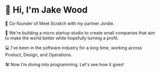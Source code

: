 # 👋 Hi, I'm Jake Wood
🎉 Co-founder of Meet Scratch with my partner Jordie.

🚀 We're building a micro startup studio to create small companies that aim to make the world better while hopefully turning a profit.

💻 I’ve been in the software industry for a long time, working across Product, Design, and Operations.

🛠 Now I’m diving into programming. Let's see how it goes!
